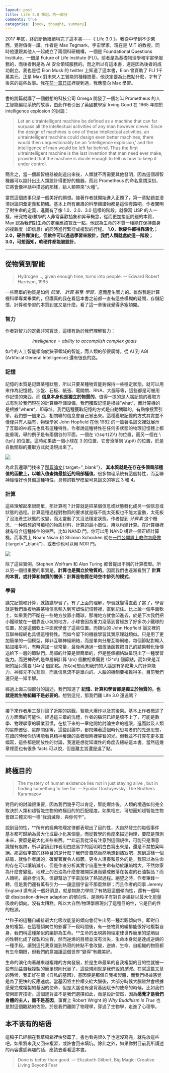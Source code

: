 ```yaml
---
layout: post
title: Life 3.0 筆記，的一部分
comments: true
categories: [book, thought, summary]
---
```


2017 年底，終於斷斷續續啃完了這本書——《 Life 3.0 》。我從中學到不少東西，覺得值得一讀。作者是 Max Tegmark，宇宙學家，現在是 MIT 的教授。同時他還跟其他人一起成立了兩個科研機構，一個是 Foundational Questions Institute，一個是 Future of Life Institute (FLI)。前者是為基礎物理學和宇宙學服務的，而後者則是為 AI 安全領域服務的。而之所以有這本書，還是因為後者的成功創立。我也是從 Elon Musk 的 twitter 上知道了這本書，Elon 曾資助了 FLI 1千萬美元。正是 Max 對未來人工智能的種種擔憂，他決定要為此做點什麼，才有了後來的這些故事。我在[前一篇日誌](/blog/2018/01/01/2017-2018/)裡提到過，我應當向 Max 學習。

***

書的開篇就講了一個假想的科技公司 Omega 開發了一個名叫 Prometheus 的人工智能編程系統的故事，由此作者引出了英國數學家 Irving Good 在 1965 年關於 intelligence explosion 的討論：

> Let an ultraintelligent machine be defined as a machine that can far surpass all the intellectual activities of any man however clever. Since the design of machines is one of these intellectual activities, an ultraintelligent machine could design even better machines; there would then unquestionably be an ‘intelligence explosion,’ and the intelligence of man would be left far behind. Thus the first ultraintelligent machine is the last invention that man need ever make, provided that the machine is docile enough to tell us how to keep it under control.

簡言之，當一個超智機器被創造出來後，人類就不再需要其他發明，因為這個超智機器可以設計出比人類設計得更好的機器。而此 Prometheus 的命名意謂深刻，它將會像神話中描述的那樣，給人類帶來“火種”。

當然這個故事只是一個美好的願想。接著作者就開始進入正題了，第一章點題並澄清討論詞彙定義和範疇。基本上所有嚴肅的科學類讀物都是這個套路吧。作者闡明了對生命的定義，進而有了像 1.0、2.0、3.0 這樣的階段。就像寫 LISP 的人一樣，研究物理/數學的人非常喜歡抽象和昇華概念，從而更加接近問題的本質，Max 認為我們對生命的定義應該寬泛一點，他認為生命的本質一種能在保持自身的複雜度（即信息）的同時進行繁衍或複製的行程。 **1.0，軟硬件都得靠演化；2.0，硬件靠演化，但軟件可以通過學習來設計，我們人類就處於這一階段；3.0，可想而知，軟硬件都能被設計**。 

***

## 從物質到智能

> Hydrogen…, given enough time, turns into people. 
> -- Edward Robert Harrison, 1995

一些簡單的物質是如何 *記憶*、 *計算* 甚至 *學習*，進而產生智力的。雖然我是計算機科學專業畢業的，但講真的我在看這本書之前都一直有這些模糊的疑問，存儲記憶、計算和學習的本質到底又是什麼。看了這一章後我覺得茅塞頓開。

### 智力

作者對智力的定義非常寬泛，這樣有助於我們理解智力：

$$intelligence = ability\ to\ accomplish\ complex\ goals$$

如今的人工智能傾向於狹窄領域的智能，而人類的卻很廣博。從 AI 到 AGI (Artificial General Intelligence) 還有很長的路。

### 記憶

記憶的本質是記錄某種狀態，所以只要某種物質能夠保持一些穩定狀態，就可以用來作為記憶體。沙盤、石板、紙張、電開關、RNA、大腦等等，這些都是可被用作記憶的東西。而 **信息本身也是獨立於物質的**。值得一提的是人腦記憶的獲取方式有別於我們現在的計算機存儲設備，我們獲取記憶是根據”what“，而計算機的是根據”where“，即尋址。我們這種獲取記憶的方式是自動關聯的，有點像搜索引擎，我們想一個東西，相關聯的信息會自己冒出來。這種獲取記憶的方式其實並不僅僅只有人腦有，物理學家 John Hopfield 在他 1982 的一篇著名論文裡就展示了互聯的神經元也具有這種特性。作者說這種特性在任何多狀態的物理記憶體上都能重現，舉的例子是有兩個谷的平面，一個在 \\(\sqrt{2}\\) 的位置，而另一個在 \\(\pi\\) 的位置。這時如果放一個小球在 3 的位置，它會滾落到 \\(\pi\\) 的位置，於是自動關聯的獲取方式就湧現出來了。

![](https://user-images.githubusercontent.com/480759/35475776-27c759d0-0372-11e8-858d-c634e161706c.png)

為此我還專門找來了[那篇論文](http://www.pnas.org/content/79/8/2554.full.pdf){:target="_blank"}， **其本質就是在存在多個局部極值的函數上，以輸入值查詢最接近的局部極值**。很多物理系統有這個特性，而互聯神經恰好也具備這種特性，具體的數學模型可見論文的等式 3 和 4。

### 計算

這些理解起來很簡單，那計算呢？計算就是把某個信息或狀態轉化成另一個信息或狀態的過程。計算這種過程對物質的要求就是既不能太死板也不能太靈動，太死板了沒法產生狀態的改變，而太靈動了又沒法穩定狀態。作者提到 _计算素_ 这个概念，一种假想的可编程的物质材料，計算的最小單位，用以构建计算。在計算機裡就有符合這種條件的東西，比如 NAND 門。你可以用 NAND 構建一個正經計算機，而事實上 Noam Nisan 和 Shimon Schocken 就在[一門公開課上教你怎麼做](http://nand2tetris.org){:target="_blank"}，或者你也可以用 NOR 門。

![](https://user-images.githubusercontent.com/480759/35475754-85b50caa-0371-11e8-9b97-e72955fe6549.png)

除了這些實例，Stephen Wolfram 和 Alan Turing 都曾提出不同的計算模型。所以另一個很重要的事實是，**計算也是獨立於物質的**。因而我們也逐漸看到了 **計算的本質，或計算和物質的關係：計算是物質在時空中排列的模式**。

### 學習

講完記憶和計算，就該講學習了。有了上面的理解，學習就變得直截了當了，學習就是我們重複地將某種信息輸入到可塑性記憶體裡，直到記住。比上說一個平面軟土，如果我們不斷在一些地方放置小鐵球，那塊地方就會凹進去，於是下次我們把小鐵球放在一個靠近小坑的地方，小球會因為重力滾落到曾經放了好多次小鐵球的位置，於是這個軟土平面就學會了這些位置。而類似的 John Hopfield 論文裡的互聯神經網也具備這種特性。而如今留下的機器學習其實原理就類似。只是用了更加簡單的一個模型，即非互聯神經網絡，而是單向分層互聯網絡。每個節點對輸入點加權平均，有時還加一些常量，最後再通過一個激活函數把自己的結果轉化後傳送給下一層的節點們。局部的計算是很簡單的，但是整個網絡缺呈現出了一種學習能力。而更神奇的是單層網計算 \\(n\\) 個數相乘需要 \\(2^n\\) 個節點，而如果是深網的話只需要 \\(4n\\) 個節點。所以可想而知我們的大腦是有多麼驚人的計算能力，神經元不光互聯，而且信息流不是單向的。人腦的機制要複雜得多，目前我們還只是一知半解。

經過上面三個部分的論述，我們知道了 **記憶、計算和學習都是獨立於物質的，也就是說生物組織不是必要的**。想到這兒，那我們離 Life 3.0 還遠嗎？

***

接下來作者用三章討論了近期的挑戰，智能大爆炸以及其後果。基本上作者概述了方方面面的可能性。經過這三章的洗禮，作者的腦洞已經是填不上了，可能是數學、物理學家的職業習慣，在接下來的一章他開始討論生命的極限，進而談及人類的星際遷徙、星際關係等。這些討論中，都閃爍著這個時代思考者們的先進思想，在讀的時候你彷彿能看見精神矍鑠的長者眼睛裡睿智的光。但我並不打算花更多篇幅寫，這些都是開放性的討論，我還是想從知識性的角度去總結這本書。當然這幾章裡面也有很多 facts 可以說，但是離主旨還是遠了點。

***

## 終極目的

> The mystery of human existence lies not in just staying alive , but in finding something to live for. 
> -- Fyodor Dostoyevsky, The Brothers Karamazov

對目的的討論很重要，因為我們幾乎可以肯定，智能爆炸後，人類的境遇如何完全取決於人類和超智能生物的終極目的的匹配程度。如果相左，可想而知超智能生物會跟三體文明一樣“我消滅你，與你何干”。

說到目的性，**所有的經典物理定律都表現出了目的性，大自然發生的每個事件基本都可歸納為最大化或最小化某個量。而從數學的角度來描述物理，要麼是預測未來，要麼是最大化某些東西。**此前我從沒有注意到這個規律，可能只是潛意識裡有痕跡，所以當讀到作者用白底黑字的話明明白白寫出來是，還是不禁拍案叫絕。那這個宇宙的終極目的是什麼？我們會自然而然地想到熱寂吧，想到這樣一個結局，就像作者說的，確實著實令人抑鬱。更令人沮喪和意外的是，我原以為生命的存在可以讓熵減小，但是作者分析其實宇宙產生生命有助於讓熵增大。不然你家為什麼會變亂，地球上的石油為什麼會被開採進而變成散落在各處的石油製品？而人類呢，最終會消失，但卻幫助了宇宙加快了熱寂過程。絕望之時，作者筆鋒一轉，但是我們還有萬有引力——讓這個宇宙不那麼無聊；而且作者的同事 Jeremy England 還有另一個好消息，就是物熱力學除了有熱寂這個傾向性，還有一個叫做 dissipation-driven adaption 的傾向性，是說粒子有對自身編排以最大化能量吸收的傾向。沒有太糟糕。所以大自然/物理學展現出了這種目的性，它是目的性的根源。

**粒子的這種自編排最大化吸收能量的傾向會衍生出另一種宏觀傾向性，即對自身的複製，在這種傾向性的影響下一段時間後，有一些物質的編排能很好地複製自身，我們稱這種類似的編排為生命。**生命的出現將物理定律世界簡單的逆熵目的性轉化成了複製和生育，然而逆熵的目標並沒有消失，生命本身就是達成逆熵的一種手段。讀到這兒我意識到熱寂的終點不會改變，逆熵、生命、自組織的物質都有生命期限，但我們的意識讓這個世界“變得”有趣美好。

生命的演化向著越來越複雜的方向發展，於是生命最早的自我複製的目的性就被一些有助益自我複製的簡單規則代替了，這些規則就是我們說的*感覺*。在寫這篇文章的時候，我正好在讀《自私的基因》，基因便是那個自我複製體，而我們根據感覺是為了更快的反應速度。當基因將主控權交給大腦後，大部分時候大腦雖然會根據感覺完成複製的基因的使命，但是大腦也有違背基因賦予的使命的時候，比如我們使用節育技術。這個違背並不是我們選擇如此，而是設計使然，因為**感覺才是我們身體的主人，而不是基因**。事實上 Robert Wright 的 *Why Buddhism is True* 也是對這個觀點的佐證。於是我們離開了物理學，穿過了生物學，走進了心理學。

## 本不该有的结语

這稿子已經躺在我草稿箱裡快發霉了。書也看完很久了也還沒寫完，就先放這些吧。如果將來我又回來複習，或許會回來填坑。除此之外，如果你對目前我所講述的內容還感興趣的話，應該去看看這本書。

> Done is better than good.
>   ― Elizabeth Gilbert, Big Magic: Creative Living Beyond Fear


